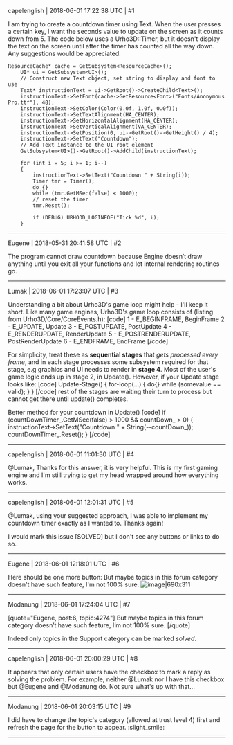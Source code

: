 capelenglish | 2018-06-01 17:22:38 UTC | #1

I am trying to create a countdown timer using Text. When the user presses a certain key, I want the seconds value to update on the screen as it counts down from 5. The code below uses a Urho3D::Timer, but it doesn't display the text on the screen until after the timer has counted all the way down. Any suggestions would be appreciated.

    ResourceCache* cache = GetSubsystem<ResourceCache>();
		UI* ui = GetSubsystem<UI>();
		// Construct new Text object, set string to display and font to use
		Text* instructionText = ui->GetRoot()->CreateChild<Text>();
		instructionText->SetFont(cache->GetResource<Font>("Fonts/Anonymous Pro.ttf"), 48);
		instructionText->SetColor(Color(0.0f, 1.0f, 0.0f));
		instructionText->SetTextAlignment(HA_CENTER);
		instructionText->SetHorizontalAlignment(HA_CENTER);
		instructionText->SetVerticalAlignment(VA_CENTER);
		instructionText->SetPosition(0, ui->GetRoot()->GetHeight() / 4);
		instructionText->SetText("Countdown");
		// Add Text instance to the UI root element
		GetSubsystem<UI>()->GetRoot()->AddChild(instructionText);

		for (int i = 5; i >= 1; i--)
		{
			instructionText->SetText("Countdown " + String(i));
			Timer tmr = Timer();
			do {} 
			while (tmr.GetMSec(false) < 1000);
			// reset the timer
			tmr.Reset();

			if (DEBUG) URHO3D_LOGINFOF("Tick %d", i);
		}

-------------------------

Eugene | 2018-05-31 20:41:58 UTC | #2

The program cannot draw countdown because Engine doesn’t draw anything until you exit all your functions and let internal rendering routines go.

-------------------------

Lumak | 2018-06-01 17:23:07 UTC | #3

Understanding a bit about Urho3D's game loop might help - I'll keep it short.
Like many game engines, Urho3D's game loop consists of (listing from Urho3D/Core/CoreEvents.h):
[code]
1 - E_BEGINFRAME, BeginFrame
2 - E_UPDATE, Update
3 - E_POSTUPDATE, PostUpdate
4 - E_RENDERUPDATE, RenderUpdate
5 - E_POSTRENDERUPDATE, PostRenderUpdate
6 - E_ENDFRAME, EndFrame
[/code]

For simplicity, treat these as **sequential stages** that *gets processed every frame*, and in each stage processes some subsystem required for that stage, e.g graphics and UI needs to render in **stage 4**.
Most of the user's game logic ends up in stage 2, in Update().  However, if your Update stage looks like:
[code]
Update-Stage()
{
  for-loop(...)
  {
    do{} while (somevalue == valid);
  }
}
[/code]
rest of the stages are waiting their turn to process but cannot get there until update() completes.

Better method for your countdown in Update()
[code]
if (countDownTimer_.GetMSec(false) > 1000 && countDown_ > 0)
{
  instructionText->SetText("Countdown " + String(--countDown_));
  countDownTimer_.Reset();
}
[/code]

-------------------------

capelenglish | 2018-06-01 11:01:30 UTC | #4

@Lumak, Thanks for this answer, it is very helpful. This is my first gaming engine and I'm still trying to get my head wrapped around how everything works.

-------------------------

capelenglish | 2018-06-01 12:01:31 UTC | #5

@Lumak, using your suggested approach, I was able to implement my countdown timer exactly as I wanted to. Thanks again!

I would mark this issue [SOLVED] but I don't see any buttons or links to do so.

-------------------------

Eugene | 2018-06-01 12:18:01 UTC | #6

Here should be one more button:
But maybe topics in this forum category doesn't have such feature, I'm not 100% sure.
![image|690x311](upload://l4cof8fZlhYQg3tX3G9oNXJ7Y0g.png)

-------------------------

Modanung | 2018-06-01 17:24:04 UTC | #7

[quote="Eugene, post:6, topic:4274"]
But maybe topics in this forum category doesn’t have such feature, I’m not 100% sure.
[/quote]

Indeed only topics in the Support category can be marked _solved_.

-------------------------

capelenglish | 2018-06-01 20:00:29 UTC | #8

It appears that only certain users have the checkbox to mark a reply as solving the problem. For example, neither @Lumak nor I have this checkbox but @Eugene and @Modanung do. Not sure what's up with that...

-------------------------

Modanung | 2018-06-01 20:03:15 UTC | #9

I did have to change the topic's category (allowed at trust level 4) first and refresh the page for the button to appear. :slight_smile:

-------------------------

